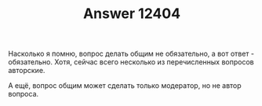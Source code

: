 ﻿---
title: "Answer 12404"
se.owner.user_id: 178988
se.owner.display_name: "Qwertiy"
se.owner.link: "https://ru.meta.stackoverflow.com/users/178988/qwertiy"
se.answer_id: 12404
se.question_id: 12401
se.post_type: answer
se.is_accepted: True
---
<p>Насколько я помню, вопрос делать общим не обязательно, а вот ответ - обязательно. Хотя, сейчас всего несколько из перечисленных вопросов авторские.</p>
<p>А ещё, вопрос общим может сделать только модератор, но не автор вопроса.</p>
